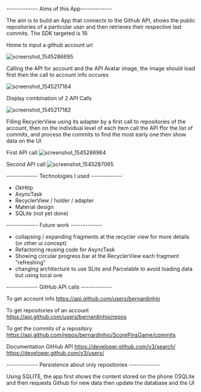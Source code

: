 ------------- Aims of this App-------------

The aim is to build an App that connects to the Github API, shows the public repositories of a particular user and then retrieves their respective last commits. The SDK targeted is 19.

Home to input a github account url

![screenshot_1545286695](https://user-images.githubusercontent.com/20923486/50267425-813cec80-0427-11e9-8591-b910c9da6737.png)

Calling the API for account and the API Avatar image, the image should load first then the call to account info occures

![screenshot_1545217164](https://user-images.githubusercontent.com/20923486/50216346-d1637280-0385-11e9-9788-79f16bb77258.png)

Display combination of 2 API Calls

![screenshot_1545217182](https://user-images.githubusercontent.com/20923486/50216384-e8a26000-0385-11e9-9191-6526b25f443e.png)


Filling RecyclerView using its adapter by a first call to repositories of the account, then on the individual level of each Item call the API ffor the list of commits, and process the commits to find the most early one then show data on the UI

First API call 
![screenshot_1545286964](https://user-images.githubusercontent.com/20923486/50267597-1344f500-0428-11e9-980b-06ca0d7c0666.png)

Second API call
![screenshot_1545287065](https://user-images.githubusercontent.com/20923486/50267668-50a98280-0428-11e9-91aa-458ac331a9b2.png)


------------- Technologies I used -------------

- OkHttp
- AsyncTask
- RecyclerView / holder / adapter
- Material design
- SQLite (not yet done)


------------- Future work -------------

- collapsing / expanding fragments at the recycler view for more details (or other ui concept)
- Refactoring reusing code for AsyncTask
- Showing circular progress bar at the RecyclerView each fragment "refreshing"
- changing architecture to use SLite and Parcelable to avoid loading data but using local one 


------------- GitHub API calls -------------

To get account info
https://api.github.com/users/bernardinhio

To get repositories of an account
https://api.github.com/users/bernardinhio/repos 

To get the commits of a repository
https://api.github.com/repos/bernardinhio/ScorePinsGame/commits 

Documentation GitHub API
https://developer.github.com/v3/search/
https://developer.github.com/v3/users/ 


------------- Persistence about only repositories -------------

Using SQLITE, the app first shows the content stored on the phone ()SQLite and then requests Github for new data then update the database and the UI

